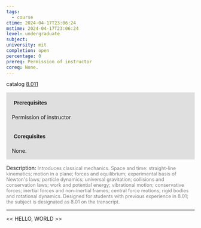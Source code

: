 ```yaml
---
tags:
  - course
ctime: 2024-04-17T23:06:24
mstime: 2024-04-17T23:06:24
level: undergraduate
subject: 
university: mit
completion: open
percentage: 0
prereq: Permission of instructor
coreq: None.
---
```


catalog [8.011](http://student.mit.edu/catalog/m8a.html#8.011)

<span style="display: block; padding: 15px; background-color: rgb(100, 100, 100, 0.2);"><font id="m_prereq3679_0" style="display: block; font-family: Arial, sans-serif; font-weight: bold; padding: 5px">Prerequisites</font><br><span id="prereq3679_0">Permission of instructor</span></span>
<span style="display: block; padding: 15px; background-color: rgb(100, 100, 100, 0.2);"><font id="m_coreq3679_0" style="display: block; font-family: Arial, sans-serif; font-weight: bold; padding: 5px">Corequisites</font><br><span id="coreq3679_0">None.</span></span>

<font style="">Description:</font>
<font style="color: grey; font-size: 0.8rem;">Introduces classical mechanics. Space and time: straight-line kinematics; motion in a plane; forces and equilibrium; experimental basis of Newton's laws; particle dynamics; universal gravitation; collisions and conservation laws; work and potential energy; vibrational motion; conservative forces; inertial forces and non-inertial frames; central force motions; rigid bodies and rotational dynamics. Designed for students with previous experience in 8.01; the subject is designated as 8.01 on the transcript.</font>



---

<< HELLO, WORLD >>
